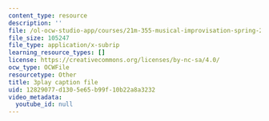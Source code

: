 ```yaml
---
content_type: resource
description: ''
file: /ol-ocw-studio-app/courses/21m-355-musical-improvisation-spring-2013/12829077d1305e65b99f10b22a8a3232_PPDWaZPu7MU.vtt
file_size: 105247
file_type: application/x-subrip
learning_resource_types: []
license: https://creativecommons.org/licenses/by-nc-sa/4.0/
ocw_type: OCWFile
resourcetype: Other
title: 3play caption file
uid: 12829077-d130-5e65-b99f-10b22a8a3232
video_metadata:
  youtube_id: null
---
```

